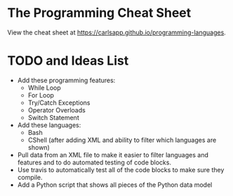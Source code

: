 # The Programming Cheat Sheet
View the cheat sheet at https://carlsapp.github.io/programming-languages.

# TODO and Ideas List
* Add these programming features:
  * While Loop
  * For Loop
  * Try/Catch Exceptions
  * Operator Overloads
  * Switch Statement
* Add these languages:
  * Bash
  * CShell (after adding XML and ability to filter which languages are shown)
* Pull data from an XML file to make it easier to filter languages and features and to do automated testing of code blocks.
* Use travis to automatically test all of the code blocks to make sure they compile.
* Add a Python script that shows all pieces of the Python data model
